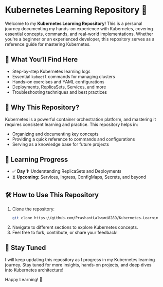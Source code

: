 # Kubernetes Learning Repository 🚀

Welcome to my **Kubernetes Learning Repository**! This is a personal journey documenting my hands-on experience with Kubernetes, covering essential concepts, commands, and real-world implementations. Whether you're a beginner or an experienced developer, this repository serves as a reference guide for mastering Kubernetes.

## 📌 What You’ll Find Here
- Step-by-step Kubernetes learning logs
- Essential `kubectl` commands for managing clusters
- Hands-on exercises and YAML configurations
- Deployments, ReplicaSets, Services, and more
- Troubleshooting techniques and best practices

## 🎯 Why This Repository?
Kubernetes is a powerful container orchestration platform, and mastering it requires consistent learning and practice. This repository helps in:
- Organizing and documenting key concepts
- Providing a quick reference to commands and configurations
- Serving as a knowledge base for future projects

## 🚀 Learning Progress
- ✅ **Day 1:** Understanding ReplicaSets and Deployments
- ⏳ **Upcoming:** Services, Ingress, ConfigMaps, Secrets, and beyond

## 🛠️ How to Use This Repository
1. Clone the repository:
   ```sh
   git clone https://github.com/PrashantLalwani8289/Kubernetes-Learning
   ```
2. Navigate to different sections to explore Kubernetes concepts.
3. Feel free to fork, contribute, or share your feedback!

## 📢 Stay Tuned
I will keep updating this repository as I progress in my Kubernetes learning journey. Stay tuned for more insights, hands-on projects, and deep dives into Kubernetes architecture!

Happy Learning! 🎉
